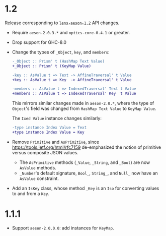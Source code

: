 # 1.2

Release corresponding to [`lens-aeson-1.2`](https://hackage.haskell.org/package/lens-aeson-1.2)
API changes.

* Require `aeson-2.0.3.*` and `optics-core-0.4.1` or greater.
* Drop support for GHC-8.0
* Change the types of `_Object`, `key`, and `members`:

  ```diff
  -_Object :: Prism' t (HashMap Text Value)
  +_Object :: Prism' t (KeyMap Value)

  -key :: AsValue t => Text -> AffineTraversal' t Value
  +key :: AsValue t => Key  -> AffineTraversal' t Value

  -members :: AsValue t => IndexedTraversal' Text t Value
  +members :: AsValue t => IndexedTraversal' Key  t Value
  ```

  This mirrors similar changes made in `aeson-2.0.*`, where the type of
  `Object`'s field was changed from `HashMap Text Value` to `KeyMap Value`.

  The `Ixed Value` instance changes similarly:

  ```diff
  -type instance Index Value = Text
  +type instance Index Value = Key
  ```
* Remove `Primitive` and `AsPrimitive`, since https://tools.ietf.org/html/rfc7159
  de-emphasized the notion of primitive versus composite JSON values.
  * The `AsPrimitive` methods (`_Value`, `_String`, and `_Bool`) are now
    `AsValue` methods.
  * `_Number`'s default signature, `Bool_`, `String_`, and `Null_` now have an
    `AsValue` constraint.
* Add an `IsKey` class, whose method `_Key` is an `Iso` for converting values
  to and from a `Key`.

# 1.1.1

- Support `aeson-2.0.0.0`: add instances for `KeyMap`.

